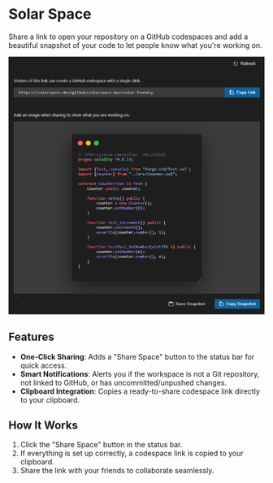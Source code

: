 # Solar Space

Share a link to open your repository on a GitHub codespaces and add a beautiful snapshot of your code to let people know what you're working on.

![Screenshot Sharing Page](./images/screenshot.png)


## Features

- **One-Click Sharing**: Adds a "Share Space" button to the status bar for quick access.
- **Smart Notifications**: Alerts you if the workspace is not a Git repository, not linked to GitHub, or has uncommitted/unpushed changes.
- **Clipboard Integration**: Copies a ready-to-share codespace link directly to your clipboard.

## How It Works

1. Click the "Share Space" button in the status bar.
2. If everything is set up correctly, a codespace link is copied to your clipboard.
3. Share the link with your friends to collaborate seamlessly.

